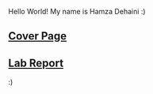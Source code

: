Hello World! My name is Hamza Dehaini :)

[Cover Page](https://hdehaini.github.io/cse15l-lab-reports/coverpage.html)
-
[Lab Report](https://hdehaini.github.io/cse15l-lab-reports/lab-report-1-week-0.html)
-
:)